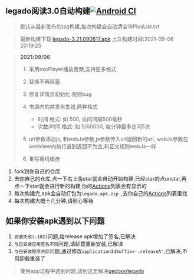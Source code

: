 ## legado阅读3.0自动构建[![Android CI](https://github.com/10bits/gedoor-Build/workflows/Android%20CI/badge.svg)](https://github.com/10bits/gedoor-Build/actions)

> 默认从最新发布的tag构建,每次构建会自动清空18PlusList.txt

> 最新构建下载:[legado-3.21.090617.apk](https://github.com/newdream8848/gedoor-Build/releases/download/legado-3.21.090617/legado-3.21.090617.apk) 上次构建时间:2021-09-06 20:19:25
<!--start-->
> **2021/09/06**
> 
> 1. 采用exoPlayer播放音频,支持更多格式
> 2. 替换不再阻塞
> 3. 修复详情页初始化:规则bug
> 4. 书源内的并发率生效,两种格式
>     * 时间 格式: 如 500, 访问间隔500毫秒
>     * 次数/时间 格式: 如 5/60000, 每分钟最多访问5次
> 
> 5. url参数添加js, 和webJs参数,js参数传入url返回新的url, webJs参数在webView内执行直到返回不为空,和正文规则webJs一样
> 6. 重写离线缓存
<!--end-->
  
1. fork到你自己的仓库
2. 去你自己的仓库,点一下右上角star就会自动开始构建,已经star的点unstar,再点一下star就会进行新的构建,你的[Actions](https://github.com/10bits/gedoor-Build/actions)列表会有显示的
3. 每次构建完,apk会自动打包为`legado.apk.zip
`,去你自己的[Actions](https://github.com/10bits/gedoor-Build/actions)列表里找
4. 每次构建大概十几分钟,请耐心等待

## 如果你安装apk遇到以下问题

1. `安装失败(-102)`问题,给release apk增加了签名,已解决
2. `与已安装应用签名不同`问题,请卸载重新安装,已解决
3. `与已安装程序共存`问题,通过修改`applicationIdSuffix='.releaseA'`,已解决,不用卸载重装了
> 使用app过程中遇到问题,请到这里解决[gedoor/legado](https://github.com/gedoor/legado/issues)


